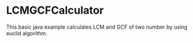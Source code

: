 # LCMGCFCalculator
This basic java example calculates LCM and GCF of two number by using euclid algorithm.
